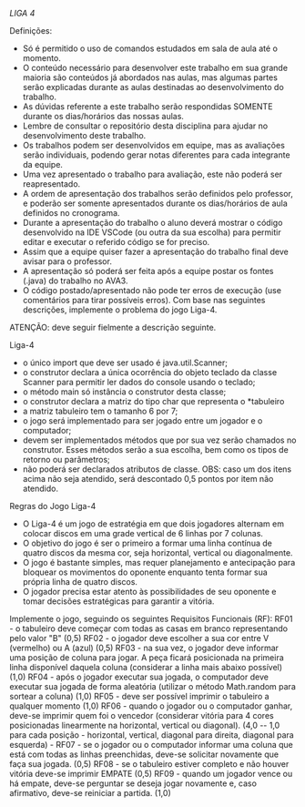 *LIGA 4*

Definições:
* Só é permitido o uso de comandos estudados em sala de aula até o momento.
* O conteúdo necessário para desenvolver este trabalho em sua grande maioria são conteúdos já abordados nas aulas, mas algumas partes serão explicadas durante as aulas destinadas ao desenvolvimento do trabalho.
* As dúvidas referente a este trabalho serão respondidas SOMENTE durante os dias/horários das nossas aulas.
* Lembre de consultar o repositório desta disciplina para ajudar no desenvolvimento deste trabalho.
* Os trabalhos podem ser desenvolvidos em equipe, mas as avaliações serão individuais, podendo gerar notas diferentes para cada integrante da equipe.
* Uma vez apresentado o trabalho para avaliação, este não poderá ser reapresentado.
* A ordem de apresentação dos trabalhos serão definidos pelo professor, e poderão ser somente apresentados durante os dias/horários de aula definidos no cronograma.
* Durante a apresentação do trabalho o aluno deverá mostrar o código desenvolvido na IDE VSCode (ou outra da sua escolha) para permitir editar e executar o referido código se for preciso.
* Assim que a equipe quiser fazer a apresentação do trabalho final deve avisar para o professor.
* A apresentação só poderá ser feita após a equipe postar os fontes (.java) do trabalho no AVA3.
* O código postado/apresentado não pode ter erros de execução (use comentários para tirar possíveis erros).
Com base nas seguintes descrições, implemente o problema do jogo Liga-4.

ATENÇÃO: deve seguir fielmente a descrição seguinte.

Liga-4

* o único import que deve ser usado é java.util.Scanner;
* o construtor declara a única ocorrência do objeto teclado da classe Scanner para permitir ler dados do console usando o teclado;
* o método main só instância o construtor desta classe;
* o construtor declara a matriz do tipo char que representa o *tabuleiro
* a matriz tabuleiro tem o tamanho 6 por 7;
* o jogo será implementado para ser jogado entre um jogador e o computador;
* devem ser implementados métodos que por sua vez serão chamados no construtor. Esses métodos serão a sua escolha, bem como os tipos de retorno ou parâmetros;
* não poderá ser declarados atributos de classe.
OBS: caso um dos itens acima não seja atendido, será descontado 0,5 pontos por item não atendido.

Regras do Jogo Liga-4
* O Liga-4 é um jogo de estratégia em que dois jogadores alternam em colocar discos em uma grade vertical de 6 linhas por 7 colunas.
* O objetivo do jogo é ser o primeiro a formar uma linha contínua de quatro discos da mesma cor, seja horizontal, vertical ou diagonalmente.
* O jogo é bastante simples, mas requer planejamento e antecipação para bloquear os movimentos do oponente enquanto tenta formar sua própria linha de quatro discos.
* O jogador precisa estar atento às possibilidades de seu oponente e tomar decisões estratégicas para garantir a vitória.

Implemente o jogo, seguindo os seguintes Requisitos Funcionais (RF):
RF01 - o tabuleiro deve começar com todas as casas em branco representando pelo valor "B" (0,5)
RF02 - o jogador deve escolher a sua cor entre V (vermelho) ou A (azul) (0,5)
RF03 - na sua vez, o jogador deve informar uma posição de coluna para jogar. A peça ficará posicionada na primeira linha disponível daquela coluna (considerar a linha mais abaixo possível) (1,0)
RF04 - após o jogador executar sua jogada, o computador deve executar sua jogada de forma aleatória (utilizar o método Math.random para sortear a coluna) (1,0)
RF05 - deve ser possível imprimir o tabuleiro a qualquer momento (1,0)
RF06 - quando o jogador ou o computador ganhar, deve-se imprimir quem foi o vencedor (considerar vitória para 4 cores posicionadas linearmente na horizontal, vertical ou diagonal). (4,0 -- 1,0 para cada posição - horizontal, vertical, diagonal para direita, diagonal para esquerda) -
RF07 - se o jogador ou o computador informar uma coluna que está com todas as linhas preenchidas, deve-se solicitar novamente que faça sua jogada. (0,5)
RF08 - se o tabuleiro estiver completo e não houver vitória deve-se imprimir EMPATE (0,5)
RF09 - quando um jogador vence ou há empate, deve-se perguntar se deseja jogar novamente e, caso afirmativo, deve-se reiniciar a partida. (1,0)
